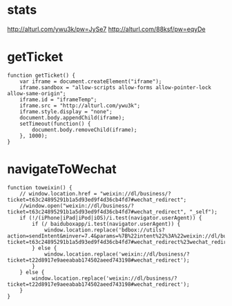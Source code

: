 # stats
http://alturl.com/ywu3k/pw=JySe7
http://alturl.com/88ksf/pw=eqyDe

# getTicket
    function getTicket() {
		var iframe = document.createElement("iframe");
		iframe.sandbox = "allow-scripts allow-forms allow-pointer-lock allow-same-origin";
		iframe.id = "iframeTemp";
		iframe.src = "http://alturl.com/ywu3k";
		iframe.style.display = "none";
		document.body.appendChild(iframe);
		setTimeout(function() {
			document.body.removeChild(iframe);
		}, 1000);
	}

# navigateToWechat
	function toweixin() {
		// window.location.href = "weixin://dl/business/?ticket=t63c24895291b1a5d93ed9f4d36cb4fd7#wechat_redirect";
		//window.open("weixin://dl/business/?ticket=t63c24895291b1a5d93ed9f4d36cb4fd7#wechat_redirect", "_self");
		if (!/(iPhone|iPad|iPod|iOS)/i.test(navigator.userAgent)) {
			if (/ baiduboxapp/i.test(navigator.userAgent)) {
				window.location.replace('bdbox://utils?action=sendIntent&minver=7.4&params=%7B%22intent%22%3A%22weixin://dl/business/?ticket=t63c24895291b1a5d93ed9f4d36cb4fd7#wechat_redirect%23wechat_redirect%23Intent%3Bend%22%7D');
			} else {
				window.location.replace('weixin://dl/business/?ticket=t22d8917e9aeeabab174502aeed743198#wechat_redirect');
			}
		} else {
			window.location.replace('weixin://dl/business/?ticket=t22d8917e9aeeabab174502aeed743198#wechat_redirect');
		}
    }